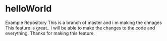 # helloWorld
Example Repository
This is a branch of master and i m making the chnages
This feature is great.. i will be able to make the changes to the code and everything.
Thanks for making this feature.
